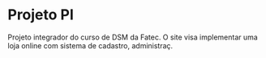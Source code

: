 # Projeto PI
Projeto integrador do curso de DSM da Fatec. O site visa implementar uma loja online com sistema de cadastro, administraç.
